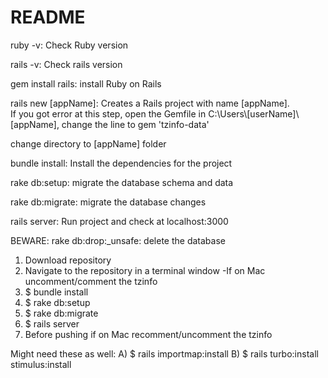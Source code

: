 # README

ruby -v: Check Ruby version

rails -v: Check rails version

gem install rails: install Ruby on Rails

rails new [appName]: Creates a Rails project with name [appName]. </br>
If you got error at this step, open the Gemfile in C:\Users\\[userName]\\[appName], change the line to gem 'tzinfo-data'

change directory to [appName] folder 

bundle install: Install the dependencies for the project

rake db:setup: migrate the database schema and data

rake db:migrate: migrate the database changes

rails server: Run project and check at localhost:3000

BEWARE: rake db:drop:_unsafe: delete the database

1) Download repository
2) Navigate to the repository in a terminal window
-If on Mac uncomment/comment the tzinfo
3) $ bundle install
4) $ rake db:setup
5) $ rake db:migrate
6) $ rails server
7) Before pushing if on Mac recomment/uncomment the tzinfo

Might need these as well:
A) $ rails importmap:install 
B) $ rails turbo:install stimulus:install
